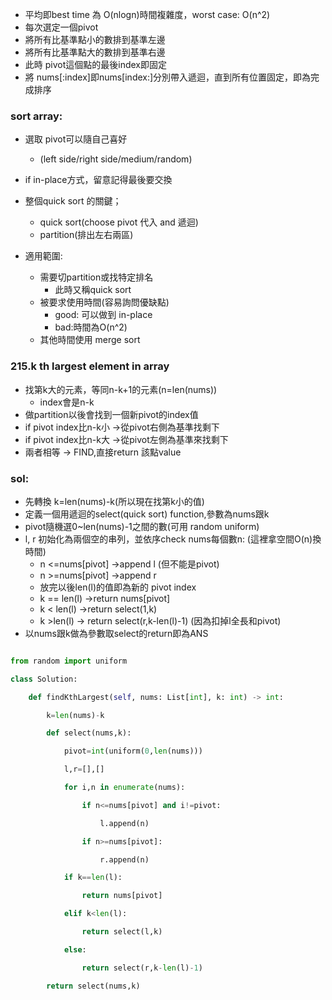 - 平均即best time 為 O(nlogn)時間複雜度，worst case: O(n^2)
- 每次選定一個pivot
- 將所有比基準點小的數排到基準左邊
- 將所有比基準點大的數排到基準右邊
- 此時 pivot這個點的最後index即固定
- 將 nums[:index]即nums[index:]分別帶入遞迴，直到所有位置固定，即為完成排序
### sort array:
- 選取 pivot可以隨自己喜好
	- (left side/right side/medium/random)
- if in-place方式，留意記得最後要交換

- 整個quick sort 的關鍵；
	- quick sort(choose pivot 代入 and 遞迴)
	- partition(排出左右兩區)
- 適用範圍:
	- 需要切partition或找特定排名
		- 此時又稱quick sort
	- 被要求使用時間(容易詢問優缺點)
		- good: 可以做到 in-place
		- bad:時間為O(n^2)
	- 其他時間使用 merge sort
### 215.k th largest element in array
- 找第k大的元素，等同n-k+1的元素(n=len(nums))
	- index會是n-k
- 做partition以後會找到一個新pivot的index值
- if pivot index比n-k小 ->從pivot右側為基準找剩下
- if pivot index比n-k大 ->從pivot左側為基準來找剩下
- 兩者相等 -> FIND,直接return 該點value
### sol:
- 先轉換 k=len(nums)-k(所以現在找第k小的值)
- 定義一個用遞迴的select(quick sort) function,參數為nums跟k
- pivot隨機選0~len(nums)-1之間的數(可用 random uniform)
- l, r 初始化為兩個空的串列，並依序check  nums每個數n:
	(這裡拿空間O(n)換時間)
	- n <=nums[pivot] ->append l (但不能是pivot)
	- n >=nums[pivot] ->append r
	- 放完以後len(l)的值即為新的 pivot index
	- k == len(l) ->return nums[pivot]
	- k < len(l) ->return select(1,k)
	- k >len(l) -> return select(r,k-len(l)-1)
		(因為扣掉l全長和pivot)
- 以nums跟k做為參數取select的return即為ANS
```python

from random import uniform

class Solution:

    def findKthLargest(self, nums: List[int], k: int) -> int:

        k=len(nums)-k

        def select(nums,k):

            pivot=int(uniform(0,len(nums)))

            l,r=[],[]

            for i,n in enumerate(nums):

                if n<=nums[pivot] and i!=pivot:

                    l.append(n)

                if n>=nums[pivot]:

                    r.append(n)

            if k==len(l):

                return nums[pivot]

            elif k<len(l):

                return select(l,k)

            else:

                return select(r,k-len(l)-1)

        return select(nums,k)
```
